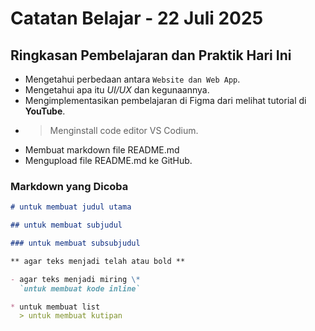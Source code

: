 # Catatan Belajar - 22 Juli 2025

## Ringkasan Pembelajaran dan Praktik Hari Ini

- Mengetahui perbedaan antara `Website dan Web App`.
- Mengetahui apa itu _UI/UX_ dan kegunaannya.
- Mengimplementasikan pembelajaran di Figma dari melihat tutorial di **YouTube**.
- > Menginstall code editor VS Codium.
- Membuat markdown file README.md
- Mengupload file README.md ke GitHub.

### Markdown yang Dicoba

```markdown
# untuk membuat judul utama

## untuk membuat subjudul

### untuk membuat subsubjudul

** agar teks menjadi telah atau bold **

- agar teks menjadi miring \*
  `untuk membuat kode inline`

* untuk membuat list
  > untuk membuat kutipan
```
